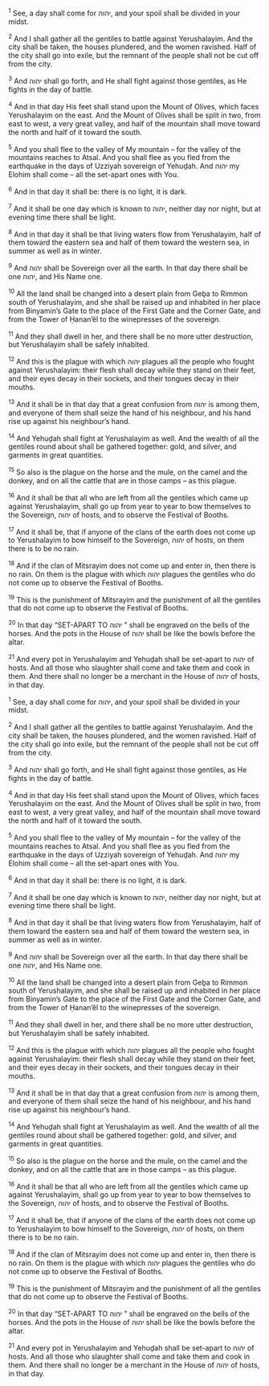 <sup>1</sup> See, a day shall come for יהוה, and your spoil shall be divided in your midst.

<sup>2</sup> And I shall gather all the gentiles to battle against Yerushalayim. And the city shall be taken, the houses plundered, and the women ravished. Half of the city shall go into exile, but the remnant of the people shall not be cut off from the city.

<sup>3</sup> And יהוה shall go forth, and He shall fight against those gentiles, as He fights in the day of battle.

<sup>4</sup> And in that day His feet shall stand upon the Mount of Olives, which faces Yerushalayim on the east. And the Mount of Olives shall be split in two, from east to west, a very great valley, and half of the mountain shall move toward the north and half of it toward the south.

<sup>5</sup> And you shall flee to the valley of My mountain – for the valley of the mountains reaches to Atsal. And you shall flee as you fled from the earthquake in the days of Uzziyah sovereign of Yehuḏah. And יהוה my Elohim shall come – all the set-apart ones with You.

<sup>6</sup> And in that day it shall be: there is no light, it is dark.

<sup>7</sup> And it shall be one day which is known to יהוה, neither day nor night, but at evening time there shall be light.

<sup>8</sup> And in that day it shall be that living waters flow from Yerushalayim, half of them toward the eastern sea and half of them toward the western sea, in summer as well as in winter.

<sup>9</sup> And יהוה shall be Sovereign over all the earth. In that day there shall be one יהוה, and His Name one.

<sup>10</sup> All the land shall be changed into a desert plain from Geḇa to Rimmon south of Yerushalayim, and she shall be raised up and inhabited in her place from Binyamin’s Gate to the place of the First Gate and the Corner Gate, and from the Tower of Ḥanan’ĕl to the winepresses of the sovereign.

<sup>11</sup> And they shall dwell in her, and there shall be no more utter destruction, but Yerushalayim shall be safely inhabited.

<sup>12</sup> And this is the plague with which יהוה plagues all the people who fought against Yerushalayim: their flesh shall decay while they stand on their feet, and their eyes decay in their sockets, and their tongues decay in their mouths.

<sup>13</sup> And it shall be in that day that a great confusion from יהוה is among them, and everyone of them shall seize the hand of his neighbour, and his hand rise up against his neighbour’s hand.

<sup>14</sup> And Yehuḏah shall fight at Yerushalayim as well. And the wealth of all the gentiles round about shall be gathered together: gold, and silver, and garments in great quantities.

<sup>15</sup> So also is the plague on the horse and the mule, on the camel and the donkey, and on all the cattle that are in those camps – as this plague.

<sup>16</sup> And it shall be that all who are left from all the gentiles which came up against Yerushalayim, shall go up from year to year to bow themselves to the Sovereign, יהוה of hosts, and to observe the Festival of Booths.

<sup>17</sup> And it shall be, that if anyone of the clans of the earth does not come up to Yerushalayim to bow himself to the Sovereign, יהוה of hosts, on them there is to be no rain.

<sup>18</sup> And if the clan of Mitsrayim does not come up and enter in, then there is no rain. On them is the plague with which יהוה plagues the gentiles who do not come up to observe the Festival of Booths.

<sup>19</sup> This is the punishment of Mitsrayim and the punishment of all the gentiles that do not come up to observe the Festival of Booths.

<sup>20</sup> In that day “SET-APART TO יהוה ” shall be engraved on the bells of the horses. And the pots in the House of יהוה shall be like the bowls before the altar.

<sup>21</sup> And every pot in Yerushalayim and Yehuḏah shall be set-apart to יהוה of hosts. And all those who slaughter shall come and take them and cook in them. And there shall no longer be a merchant in the House of יהוה of hosts, in that day.

<sup>1</sup> See, a day shall come for יהוה, and your spoil shall be divided in your midst.

<sup>2</sup> And I shall gather all the gentiles to battle against Yerushalayim. And the city shall be taken, the houses plundered, and the women ravished. Half of the city shall go into exile, but the remnant of the people shall not be cut off from the city.

<sup>3</sup> And יהוה shall go forth, and He shall fight against those gentiles, as He fights in the day of battle.

<sup>4</sup> And in that day His feet shall stand upon the Mount of Olives, which faces Yerushalayim on the east. And the Mount of Olives shall be split in two, from east to west, a very great valley, and half of the mountain shall move toward the north and half of it toward the south.

<sup>5</sup> And you shall flee to the valley of My mountain – for the valley of the mountains reaches to Atsal. And you shall flee as you fled from the earthquake in the days of Uzziyah sovereign of Yehuḏah. And יהוה my Elohim shall come – all the set-apart ones with You.

<sup>6</sup> And in that day it shall be: there is no light, it is dark.

<sup>7</sup> And it shall be one day which is known to יהוה, neither day nor night, but at evening time there shall be light.

<sup>8</sup> And in that day it shall be that living waters flow from Yerushalayim, half of them toward the eastern sea and half of them toward the western sea, in summer as well as in winter.

<sup>9</sup> And יהוה shall be Sovereign over all the earth. In that day there shall be one יהוה, and His Name one.

<sup>10</sup> All the land shall be changed into a desert plain from Geḇa to Rimmon south of Yerushalayim, and she shall be raised up and inhabited in her place from Binyamin’s Gate to the place of the First Gate and the Corner Gate, and from the Tower of Ḥanan’ĕl to the winepresses of the sovereign.

<sup>11</sup> And they shall dwell in her, and there shall be no more utter destruction, but Yerushalayim shall be safely inhabited.

<sup>12</sup> And this is the plague with which יהוה plagues all the people who fought against Yerushalayim: their flesh shall decay while they stand on their feet, and their eyes decay in their sockets, and their tongues decay in their mouths.

<sup>13</sup> And it shall be in that day that a great confusion from יהוה is among them, and everyone of them shall seize the hand of his neighbour, and his hand rise up against his neighbour’s hand.

<sup>14</sup> And Yehuḏah shall fight at Yerushalayim as well. And the wealth of all the gentiles round about shall be gathered together: gold, and silver, and garments in great quantities.

<sup>15</sup> So also is the plague on the horse and the mule, on the camel and the donkey, and on all the cattle that are in those camps – as this plague.

<sup>16</sup> And it shall be that all who are left from all the gentiles which came up against Yerushalayim, shall go up from year to year to bow themselves to the Sovereign, יהוה of hosts, and to observe the Festival of Booths.

<sup>17</sup> And it shall be, that if anyone of the clans of the earth does not come up to Yerushalayim to bow himself to the Sovereign, יהוה of hosts, on them there is to be no rain.

<sup>18</sup> And if the clan of Mitsrayim does not come up and enter in, then there is no rain. On them is the plague with which יהוה plagues the gentiles who do not come up to observe the Festival of Booths.

<sup>19</sup> This is the punishment of Mitsrayim and the punishment of all the gentiles that do not come up to observe the Festival of Booths.

<sup>20</sup> In that day “SET-APART TO יהוה ” shall be engraved on the bells of the horses. And the pots in the House of יהוה shall be like the bowls before the altar.

<sup>21</sup> And every pot in Yerushalayim and Yehuḏah shall be set-apart to יהוה of hosts. And all those who slaughter shall come and take them and cook in them. And there shall no longer be a merchant in the House of יהוה of hosts, in that day.

